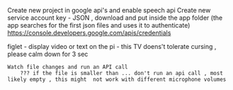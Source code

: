 Create new project in google api's and enable speech api
Create new service account key - JSON , download and put inside the app folder (the app searches for the first json files and uses it to authenticate)
	https://console.developers.google.com/apis/credentials



figlet - display video or text on the pi - this TV doens't tolerate cursing , please calm down for 3 sec


	Watch file changes and run an API call
		??? if the file is smaller than ... don't run an api call , most likely empty , this might  not work with different microphone volumes
